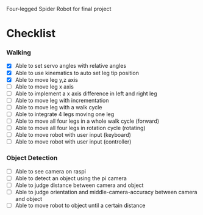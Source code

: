 Four-legged Spider Robot for final project

# Checklist
### Walking
- [x] Able to set servo angles with relative angles
- [x] Able to use kinematics to auto set leg tip position
- [x] Able to move leg y,z axis
- [ ] Able to move leg x axis
- [ ] Able to implement a x axis difference in left and right leg
- [ ] Able to move leg with incrementation
- [ ] Able to move leg with a walk cycle
- [ ] Able to integrate 4 legs moving one leg
- [ ] Able to move all four legs in a whole walk cycle (forward)
- [ ] Able to move all four legs in rotation cycle (rotating)
- [ ] Able to move robot with user input (keyboard)
- [ ] Able to move robot with user input (controller)

### Object Detection
- [ ] Able to see camera on raspi
- [ ] Able to detect an object using the pi camera
- [ ] Able to judge distance between camera and object
- [ ] Able to judge orientation and middle-camera-accuracy between camera and object
- [ ] Able to move robot to object until a certain distance